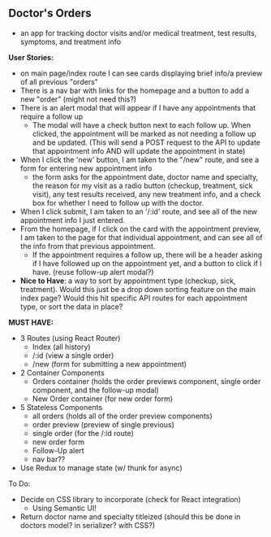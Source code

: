 ## Doctor's Orders

- an app for tracking doctor visits and/or medical treatment, test results, symptoms, and treatment info

**User Stories:** 

- on main page/index route I can see cards displaying brief info/a preview of all previous "orders"
- There is a nav bar with links for the homepage and a button to add a new "order" (might not need this?)
- There is an alert modal that will appear if I have any appointments that require a follow up
    - The modal will have a check button next to each follow up. When clicked, the appointment will be marked as not needing a follow up and be updated. (This will send a POST request to the API to update that appointment info AND will update the appointment in state)
- When I click the 'new' button, I am taken to the "/new" route, and see a form for entering new appointment info
    - the form asks for the appointment date, doctor name and specialty, the reason for my visit as a radio button (checkup, treatment, sick visit), any test results received, any new treatment info, and a check box for whether I need to follow up with the doctor.
- When I click submit, I am taken to an '/:id' route, and see all of the new appointment info I just entered.
- From the homepage, if I click on the card with the appointment preview, I am taken to the page for that individual appointment, and can see all of the info from that previous appointment.
    - If the appointment requires a follow up, there will be a header asking if I have followed up on the appointment yet, and a button to click if I have. (reuse follow-up alert modal?)
- **Nice to Have**: a way to sort by appointment type (checkup, sick, treatment). Would this just be a drop down sorting feature on the main index page? Would this hit specific API routes for each appointment type, or sort the data in place?

**MUST HAVE:** 

- 3 Routes (using React Router)
    - Index (all history)
    - /:id (view a single order)
    - /new (form for submitting a new appointment)
- 2 Container Components
    - Orders container (holds the order previews component, single order component, and the follow-up modal)
    - New Order container (for new order form)
- 5 Stateless Components
    - all orders (holds all of the order preview components)
    - order preview (preview of single previous)
    - single order (for the /:id route)
    - new order form
    - Follow-Up alert
    - nav bar??
- Use Redux to manage state (w/ thunk for async)

To Do: 
- Decide on CSS library to incorporate (check for React integration)
  - Using Semantic UI!
- Return doctor name and specialty titleized (should this be done in doctors model? in serializer? with CSS?)